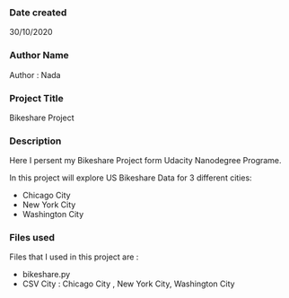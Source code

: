 ### Date created

30/10/2020

### Author Name

Author : Nada

### Project Title

Bikeshare Project 

### Description

Here I persent my Bikeshare Project form Udacity Nanodegree Programe. 

In this project will explore US Bikeshare Data for 3 different cities:
- Chicago City
- New York City
- Washington City

### Files used

Files that I used in this project are :
- bikeshare.py
- CSV City : Chicago City , New York City, Washington City




